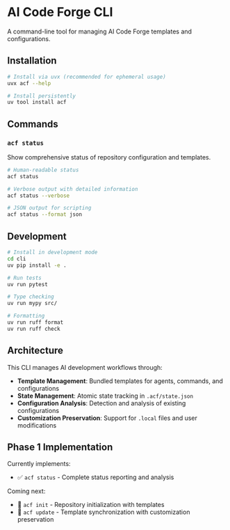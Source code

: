 # AI Code Forge CLI

A command-line tool for managing AI Code Forge templates and configurations.

## Installation

```bash
# Install via uvx (recommended for ephemeral usage)
uvx acf --help

# Install persistently
uv tool install acf
```

## Commands

### `acf status`

Show comprehensive status of repository configuration and templates.

```bash
# Human-readable status
acf status

# Verbose output with detailed information
acf status --verbose

# JSON output for scripting
acf status --format json
```

## Development

```bash
# Install in development mode
cd cli
uv pip install -e .

# Run tests
uv run pytest

# Type checking
uv run mypy src/

# Formatting
uv run ruff format
uv run ruff check
```

## Architecture

This CLI manages AI development workflows through:

- **Template Management**: Bundled templates for agents, commands, and configurations
- **State Management**: Atomic state tracking in `.acf/state.json`  
- **Configuration Analysis**: Detection and analysis of existing configurations
- **Customization Preservation**: Support for `.local` files and user modifications

## Phase 1 Implementation

Currently implements:
- ✅ `acf status` - Complete status reporting and analysis

Coming next:
- 🚧 `acf init` - Repository initialization with templates
- 🚧 `acf update` - Template synchronization with customization preservation
